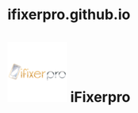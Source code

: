 # ifixerpro.github.io

<!DOCTYPE html>
<html lang="en">
<div class="container">
	<h1><img src="CydiaIcon.png"> iFixerpro</h1>
</div>
